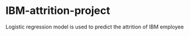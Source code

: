 # IBM-attrition-project
Logistic regression model is used to predict the attrition of IBM employee 

